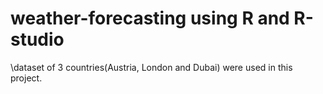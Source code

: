 # weather-forecasting using R and R-studio
\dataset of 3 countries(Austria, London and Dubai) were used in this project.
